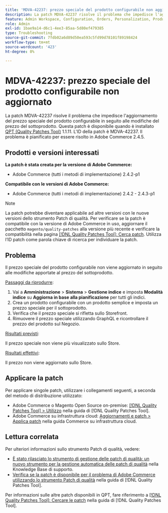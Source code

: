 ```yaml
---
title: 'MDVA-42237: prezzo speciale del prodotto configurabile non aggiornato'
description: La patch MDVA-42237 risolve il problema che impedisce l'aggiornamento del prezzo speciale del prodotto configurabile in seguito alle modifiche del prezzo del sottoprodotto. Questa patch è disponibile quando è installato [Quality Patches Tool (QPT)](https://experienceleague.adobe.com/it/docs/commerce-operations/tools/quality-patches-tool/quality-patches-tool-to-self-serve-quality-patches) 1.1.11. L'ID della patch è MDVA-42237. Il problema è pianificato per essere risolto in Adobe Commerce 2.4.5.
feature: Admin Workspace, Configuration, Orders, Personalization, Products
role: Admin
exl-id: 1bae9a14-d6c1-4ee3-85aa-5d80ef479385
type: Troubleshooting
source-git-commit: 7fdb02a6d89d50ea593c5fd99d78101f89198424
workflow-type: tm+mt
source-wordcount: '423'
ht-degree: 0%

---
```


# MDVA-42237: prezzo speciale del prodotto configurabile non aggiornato

La patch MDVA-42237 risolve il problema che impedisce l&#39;aggiornamento del prezzo speciale del prodotto configurabile in seguito alle modifiche del prezzo del sottoprodotto. Questa patch è disponibile quando è installato [QPT (Quality Patches Tool)](https://experienceleague.adobe.com/it/docs/commerce-operations/tools/quality-patches-tool/quality-patches-tool-to-self-serve-quality-patches) 1.1.11. L&#39;ID della patch è MDVA-42237. Il problema è pianificato per essere risolto in Adobe Commerce 2.4.5.

## Prodotti e versioni interessati

**La patch è stata creata per la versione di Adobe Commerce:**

* Adobe Commerce (tutti i metodi di implementazione) 2.4.2-p1

**Compatibile con le versioni di Adobe Commerce:**

* Adobe Commerce (tutti i metodi di implementazione) 2.4.2 - 2.4.3-p1

>[!NOTE]
>
>La patch potrebbe diventare applicabile ad altre versioni con le nuove versioni dello strumento Patch di qualità. Per verificare se la patch è compatibile con la versione di Adobe Commerce in uso, aggiornare il pacchetto `magento/quality-patches` alla versione più recente e verificare la compatibilità nella pagina [[!DNL Quality Patches Tool]: Cerca patch](https://experienceleague.adobe.com/it/docs/commerce-operations/tools/quality-patches-tool/quality-patches-tool-to-self-serve-quality-patches). Utilizza l’ID patch come parola chiave di ricerca per individuare la patch.

## Problema

Il prezzo speciale del prodotto configurabile non viene aggiornato in seguito alle modifiche apportate al prezzo del sottoprodotto.

<u>Passaggi da riprodurre</u>:

1. Vai a **Amministrazione** > **Sistema** > **Gestione indice** e imposta **Modalità indice** su **Aggiorna in base alla pianificazione** per tutti gli indici.
1. Crea un prodotto configurabile con un prodotto semplice e imposta un prezzo speciale per il sottoprodotto.
1. Verifica che il prezzo speciale si rifletta sullo Storefront.
1. Rimuovere il prezzo speciale utilizzando GraphQL e ricontrollare il prezzo del prodotto sul Negozio.

<u>Risultati previsti</u>:

Il prezzo speciale non viene più visualizzato sullo Store.

<u>Risultati effettivi</u>:

Il prezzo non viene aggiornato sullo Store.

## Applicare la patch

Per applicare singole patch, utilizzare i collegamenti seguenti, a seconda del metodo di distribuzione utilizzato:

* Adobe Commerce o Magento Open Source on-premise: [[!DNL Quality Patches Tool] > Utilizzo](/help/tools/quality-patches-tool/usage.md) nella guida di [!DNL Quality Patches Tool].
* Adobe Commerce su infrastruttura cloud: [Aggiornamenti e patch > Applica patch](https://experienceleague.adobe.com/docs/commerce-cloud-service/user-guide/develop/upgrade/apply-patches.html?lang=it) nella guida Commerce su infrastruttura cloud.

## Lettura correlata

Per ulteriori informazioni sullo strumento Patch di qualità, vedere:

* [È stato rilasciato lo strumento di gestione delle patch di qualità: un nuovo strumento per la gestione automatica delle patch di qualità](https://experienceleague.adobe.com/it/docs/commerce-operations/tools/quality-patches-tool/quality-patches-tool-to-self-serve-quality-patches) nella Knowledge Base di supporto.
* [Verifica se la patch è disponibile per il problema di Adobe Commerce utilizzando lo strumento Patch di qualità](/help/tools/quality-patches-tool/patches-available-in-qpt/check-patch-for-magento-issue-with-magento-quality-patches.md) nella guida di [!DNL Quality Patches Tool].

Per informazioni sulle altre patch disponibili in QPT, fare riferimento a [[!DNL Quality Patches Tool]: Cercare le patch](https://experienceleague.adobe.com/tools/commerce-quality-patches/index.html?lang=it) nella guida di [!DNL Quality Patches Tool].
